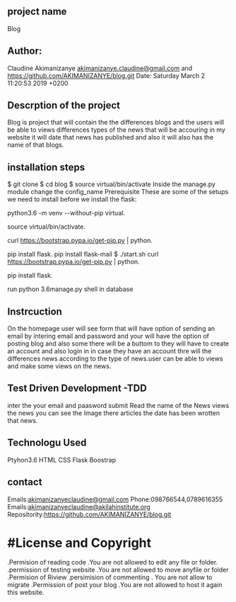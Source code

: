 ## project name
 Blog
## Author: 
Claudine Akimanizanye akimanizanye.claudine@gmail.com and https://github.com/AKIMANIZANYE/blog.git Date: Saturday March 2 11:20:53 2019 +0200

## Descrption of the project
Blog is project that will contain the  the differences blogs  and the users will be able to views differences types of the news that will be accouring in my  website it will date  that news has published and also it will also has the name 
of that blogs.
## installation steps
$ git clone $ cd blog $ source virtual/bin/activate Inside the manage.py module change the config_name Prerequisite These are some of the setups we need to install before we install the flask:

python3.6 -m venv --without-pip virtual.

source virtual/bin/activate.

curl https://bootstrap.pypa.io/get-pip.py | python.

pip install flask.
pip install flask-mail
$ ./start.sh
curl https://bootstrap.pypa.io/get-pip.py | python.

pip install flask.

run python 3.6manage.py shell in database

## Instrcuction
On the homepage user will see form that will have option of sending an email  by intering email and password and  your will have the option of  posting blog  and also some there will be a buttom  to  they will have to create an account  and also login in in case they have  an account thre will the differences news according to the type of news.user can be able to views and make some views on the news.
## Test Driven Development -TDD
inter the   your email and paasword   submit Read the name of the  News views the  news  you  can see the Image there articles the  date has been wrotten that news.

## Technologu Used

Ptyhon3.6 
HTML
CSS
Flask
Boostrap

## contact
Emails:akimanizanyeclaudine@gmail.com Phone:098766544,0789616355 Emails:akimanizanyeclaudine@akilahinstitute.org Repositority:https://github.com/AKIMANIZANYE/blog.git
# #License and Copyright

.Permision of reading code         .You are not allowed to edit any file or folder.
.permission of testing website      .You are  not allowed to move  anyfile or folder
.Permision of Riview 
.persimision of commenting           . You are not allow to migrate
.Permission of post your blog       .You are not allowed to host it again  this website.

